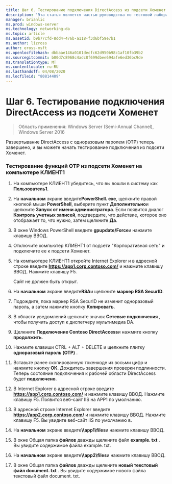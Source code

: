```yaml
---
title: Шаг 6. Тестирование подключения DirectAccess из подсети Хоменет
description: 'Эта статья является частью руководства по тестовой лаборатории: демонстрация DirectAccess с проверкой подлинности OTP и RSA SecurID для Windows Server 2016.'
manager: brianlic
ms.prod: windows-server
ms.technology: networking-da
ms.topic: article
ms.assetid: b9b77cfd-8dd4-476b-a118-f3d6bf59e7b1
ms.author: lizross
author: eross-msft
ms.openlocfilehash: dbbaae146a0101decfc62d950b98c1af10fb39b2
ms.sourcegitcommit: b00d7c8968c4adc8f699dbee694afe6ed36bc9de
ms.translationtype: MT
ms.contentlocale: ru-RU
ms.lasthandoff: 04/08/2020
ms.locfileid: "80814409"
---
```

# <a name="step-6-test-directaccess-connectivity-from-the-homenet-subnet"></a>Шаг 6. Тестирование подключения DirectAccess из подсети Хоменет

>Область применения: Windows Server (Semi-Annual Channel), Windows Server 2016

Развертывание DirectAccess с одноразовым паролем (OTP) теперь завершено, и вы можете начать тестирование подключения из подсети Хоменет.  
  
### <a name="to-test-otp-functionality-from-the-homenet-subnet-on-client1"></a>Тестирование функций OTP из подсети Хоменет на компьютере КЛИЕНТ1  
  
1. На компьютере КЛИЕНТ1 убедитесь, что вы вошли в систему как **Пользователь1**.  
  
2. На **начальном** экране введите**PowerShell. exe**, щелкните правой кнопкой мыши **PowerShell**, выберите пункт **Дополнительно**и щелкните **Запуск от имени администратора**. Если появится диалог **Контроль учетных записей**, подтвердите, что действие, которое оно отображает то, что нужно, затем щелкните **Да**.  
  
3. В окне Windows PowerShell введите **gpupdate/Force**и нажмите клавишу ВВОД.  
  
4. Отключите компьютер КЛИЕНТ1 от подсети "Корпоративная сеть" и подключите ее к подсети Хоменет.  
  
5. На компьютере КЛИЕНТ1 откройте Internet Explorer и в адресной строке введите **https://app1.corp.contoso.com/** и нажмите клавишу ВВОД. Нажмите клавишу F5.  
  
   Сайт не должен быть открыт.  
  
6. На **начальном** экране введите**RSA**и щелкните **маркер RSA SecurID**.  
  
7. Подождите, пока маркер RSA SecurID не изменит одноразовый пароль, а затем нажмите кнопку **Копировать**.  
  
8. В области уведомлений щелкните значок **Сетевые подключения** , чтобы получить доступ к диспетчеру мультимедиа DA.  
  
9. Щелкните **Подключение Contoso DirectAccess**и нажмите кнопку **продолжить**.  
  
10. Нажмите клавиши CTRL + ALT + DELETE и щелкните плитку **одноразовый пароль (OTP)** .  
  
11. Вставьте ранее скопированную токенкоде из восьми цифр и нажмите кнопку **ОК**. Дождитесь завершения проверки подлинности. Теперь состояние подключения к рабочей области DirectAccess будет **подключено**.  
  
12. В Internet Explorer в адресной строке введите **https://app1.corp.contoso.com/** и нажмите клавишу ВВОД. Нажмите клавишу F5. Появится веб-сайт IIS на APP1 по умолчанию.  
  
13. В адресной строке Internet Explorer введите **https://app2.corp.contoso.com/** и нажмите клавишу ВВОД. Нажмите клавишу F5. Вы увидите веб-сайт IIS по умолчанию в.  
  
14. На **начальном** экране введите<strong>\\\app1\files</strong>и нажмите клавишу ВВОД.  
  
15. В окне Общая папка **файлов** дважды щелкните файл **example. txt** . Вы увидите содержимое файла example. txt.  
  
16. На **начальном** экране введите<strong>\\\app2\files</strong>и нажмите клавишу ВВОД.  
  
17. В окне Общая папка **файлов** дважды щелкните **новый текстовый файл document. txt** . Вы увидите содержимое нового файла текстовый файл document. txt.  
  



